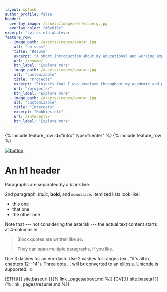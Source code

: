 ```yaml
---
layout: splash
author_profile: false
header:
  overlay_image: /assets/images/effelsberg.jpg
  overlay_color: "#5e616c"
excerpt: 'spiros eth whatever'
feature_row:
  - image_path: /assets/images/avatar.jpg
    alt: "oh ssss"
    title: "Resume"
    excerpt: "A short introduction about my educational and working experience."
    url: /resume/
    btn_label: "Explore more"
  - image_path: /assets/images/avatar.jpg
    alt: "customizable"
    title: "Projects"
    excerpt: "Projects that I was involved throughout my academic and professional career."
    url: "/projects/"
    btn_label: "Explore more"
  - image_path: /assets/images/avatar.jpg
    alt: "customizable"
    title: "Interests"
    excerpt: "Hobbies etc"
    url: /interests/
    btn_label: "Explore more"
---
```


{% include feature_row id="intro" type="center" %}
{% include feature_row %}

[![button](./assets/images/but.png)](https://www.google.gr)

An h1 header
============

Paragraphs are separated by a blank line.

2nd paragraph. *Italic*, **bold**, and `monospace`. Itemized lists
look like:

  * this one
  * that one
  * the other one

Note that --- not considering the asterisk --- the actual text
content starts at 4-columns in.

> Block quotes are
> written like so.
>
> They can span multiple paragraphs,
> if you like.

Use 3 dashes for an em-dash. Use 2 dashes for ranges (ex., "it's all
in chapters 12--14"). Three dots ... will be converted to an ellipsis.
Unicode is supported. ☺


[ETH]({{ site.baseurl }}{% link _pages/about.md %})
[CV]({{ site.baseurl }}{% link _pages/resume.md %})
